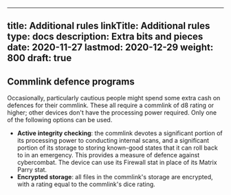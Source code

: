 
---
title: Additional rules
linkTitle: Additional rules
type: docs
description: Extra bits and pieces
date: 2020-11-27
lastmod: 2020-12-29
weight: 800
draft: true
---

## Commlink defence programs

Occasionally, particularly cautious people might spend some extra cash on defences for their commlink. These all require a commlink of d8 rating or higher; other devices don't have the processing power required. Only one of the following options can be used.

* **Active integrity checking**: the commlink devotes a significant portion of its processing power to conducting internal scans, and a significant portion of its storage to storing known-good states that it can roll back to in an emergency. This provides a measure of defence against cybercombat. The device can use its Firewall stat in place of its Matrix Parry stat. 
* **Encrypted storage**: all files in the commlink's storage are encrypted, with a rating equal to the commlink's dice rating.